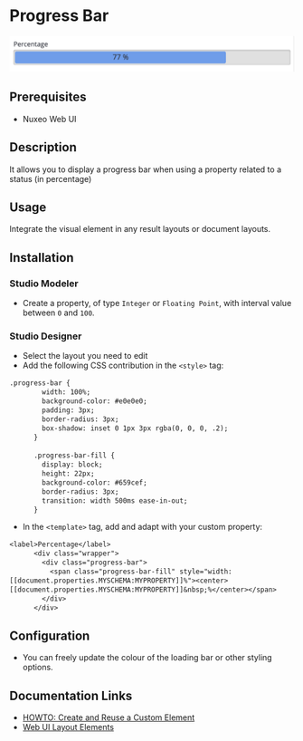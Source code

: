 # Progress Bar

![progress-bar](progress-bar.png)

## Prerequisites

- Nuxeo Web UI

## Description

It allows you to display a progress bar when using a property related to a status (in percentage)

## Usage

Integrate the visual element in any result layouts or document layouts.

## Installation

### Studio Modeler

- Create a property, of type `Integer` or `Floating Point`, with interval value between `0` and `100`.

### Studio Designer

- Select the layout you need to edit
- Add the following CSS contribution in the `<style>` tag:
```
.progress-bar {
        width: 100%;
        background-color: #e0e0e0;
        padding: 3px;
        border-radius: 3px;
        box-shadow: inset 0 1px 3px rgba(0, 0, 0, .2);
      }

      .progress-bar-fill {
        display: block;
        height: 22px;
        background-color: #659cef;
        border-radius: 3px;
        transition: width 500ms ease-in-out;
      }
```
- In the `<template>` tag, add and adapt with your custom property:

```
<label>Percentage</label>
      <div class="wrapper">
        <div class="progress-bar">
          <span class="progress-bar-fill" style="width:[[document.properties.MYSCHEMA:MYPROPERTY]]%"><center>[[document.properties.MYSCHEMA:MYPROPERTY]]&nbsp;%</center></span>
        </div>
      </div>
```

## Configuration

- You can freely update the colour of the loading bar or other styling options.

## Documentation Links

- [HOWTO: Create and Reuse a Custom Element](https://doc.nuxeo.com/nxdoc/how-to-create-and-reuse-custom-element/)
- [Web UI Layout Elements](https://doc.nuxeo.com/nxdoc/web-ui-layouts/)
